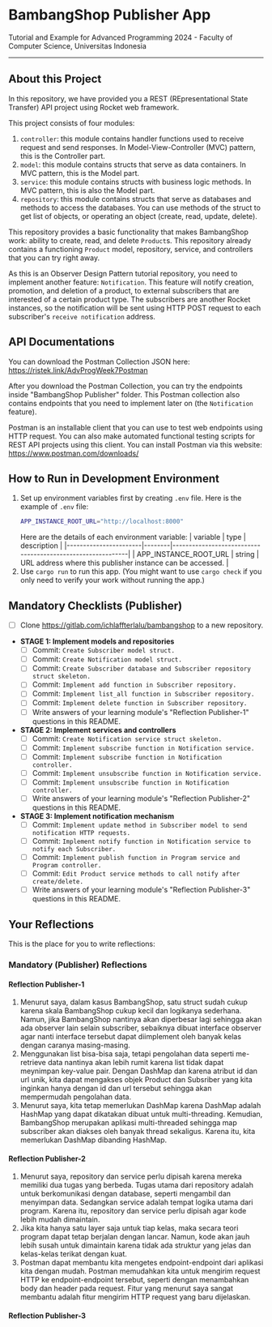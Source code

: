 # BambangShop Publisher App
Tutorial and Example for Advanced Programming 2024 - Faculty of Computer Science, Universitas Indonesia

---

## About this Project
In this repository, we have provided you a REST (REpresentational State Transfer) API project using Rocket web framework.

This project consists of four modules:
1.  `controller`: this module contains handler functions used to receive request and send responses.
    In Model-View-Controller (MVC) pattern, this is the Controller part.
2.  `model`: this module contains structs that serve as data containers.
    In MVC pattern, this is the Model part.
3.  `service`: this module contains structs with business logic methods.
    In MVC pattern, this is also the Model part.
4.  `repository`: this module contains structs that serve as databases and methods to access the databases.
    You can use methods of the struct to get list of objects, or operating an object (create, read, update, delete).

This repository provides a basic functionality that makes BambangShop work: ability to create, read, and delete `Product`s.
This repository already contains a functioning `Product` model, repository, service, and controllers that you can try right away.

As this is an Observer Design Pattern tutorial repository, you need to implement another feature: `Notification`.
This feature will notify creation, promotion, and deletion of a product, to external subscribers that are interested of a certain product type.
The subscribers are another Rocket instances, so the notification will be sent using HTTP POST request to each subscriber's `receive notification` address.

## API Documentations

You can download the Postman Collection JSON here: https://ristek.link/AdvProgWeek7Postman

After you download the Postman Collection, you can try the endpoints inside "BambangShop Publisher" folder.
This Postman collection also contains endpoints that you need to implement later on (the `Notification` feature).

Postman is an installable client that you can use to test web endpoints using HTTP request.
You can also make automated functional testing scripts for REST API projects using this client.
You can install Postman via this website: https://www.postman.com/downloads/

## How to Run in Development Environment
1.  Set up environment variables first by creating `.env` file.
    Here is the example of `.env` file:
    ```bash
    APP_INSTANCE_ROOT_URL="http://localhost:8000"
    ```
    Here are the details of each environment variable:
    | variable              | type   | description                                                |
    |-----------------------|--------|------------------------------------------------------------|
    | APP_INSTANCE_ROOT_URL | string | URL address where this publisher instance can be accessed. |
2.  Use `cargo run` to run this app.
    (You might want to use `cargo check` if you only need to verify your work without running the app.)

## Mandatory Checklists (Publisher)
-   [ ] Clone https://gitlab.com/ichlaffterlalu/bambangshop to a new repository.
-   **STAGE 1: Implement models and repositories**
    -   [ ] Commit: `Create Subscriber model struct.`
    -   [ ] Commit: `Create Notification model struct.`
    -   [ ] Commit: `Create Subscriber database and Subscriber repository struct skeleton.`
    -   [ ] Commit: `Implement add function in Subscriber repository.`
    -   [ ] Commit: `Implement list_all function in Subscriber repository.`
    -   [ ] Commit: `Implement delete function in Subscriber repository.`
    -   [ ] Write answers of your learning module's "Reflection Publisher-1" questions in this README.
-   **STAGE 2: Implement services and controllers**
    -   [ ] Commit: `Create Notification service struct skeleton.`
    -   [ ] Commit: `Implement subscribe function in Notification service.`
    -   [ ] Commit: `Implement subscribe function in Notification controller.`
    -   [ ] Commit: `Implement unsubscribe function in Notification service.`
    -   [ ] Commit: `Implement unsubscribe function in Notification controller.`
    -   [ ] Write answers of your learning module's "Reflection Publisher-2" questions in this README.
-   **STAGE 3: Implement notification mechanism**
    -   [ ] Commit: `Implement update method in Subscriber model to send notification HTTP requests.`
    -   [ ] Commit: `Implement notify function in Notification service to notify each Subscriber.`
    -   [ ] Commit: `Implement publish function in Program service and Program controller.`
    -   [ ] Commit: `Edit Product service methods to call notify after create/delete.`
    -   [ ] Write answers of your learning module's "Reflection Publisher-3" questions in this README.

## Your Reflections
This is the place for you to write reflections:

### Mandatory (Publisher) Reflections

#### Reflection Publisher-1
1. Menurut saya, dalam kasus BambangShop, satu struct sudah cukup karena skala BambangShop cukup kecil dan logikanya sederhana. Namun, jika BambangShop nantinya akan diperbesar lagi sehingga akan ada observer lain selain subscriber, sebaiknya dibuat interface observer agar nanti interface tersebut dapat diimplement oleh banyak kelas dengan caranya masing-masing.
2. Menggunakan list bisa-bisa saja, tetapi pengolahan data seperti me-retrieve data nantinya akan lebih rumit karena list tidak dapat meynimpan key-value pair. Dengan DashMap dan karena atribut id dan url unik, kita dapat mengakses objek Product dan Subsriber yang kita inginkan hanya dengan id dan url tersebut sehingga akan mempermudah pengolahan data.
3. Menurut saya, kita tetap memerlukan DashMap karena DashMap adalah HashMap yang dapat dikatakan dibuat untuk multi-threading. Kemudian, BambangShop merupakan aplikasi multi-threaded sehingga map subscriber akan diakses oleh banyak thread sekaligus. Karena itu, kita memerlukan DashMap dibanding HashMap.

#### Reflection Publisher-2
1. Menurut saya, repository dan service perlu dipisah karena mereka memiliki dua tugas yang berbeda. Tugas utama dari repository adalah untuk berkomunikasi dengan database, seperti mengambil dan menyimpan data. Sedangkan service adalah tempat logika utama dari program. Karena itu, repository dan service perlu dipisah agar kode lebih mudah dimaintain.
2. Jika kita hanya satu layer saja untuk tiap kelas, maka secara teori program dapat tetap berjalan dengan lancar. Namun, kode akan jauh lebih susah untuk dimaintain karena tidak ada struktur yang jelas dan kelas-kelas terikat dengan kuat.
3. Postman dapat membantu kita mengetes endpoint-endpoint dari aplikasi kita dengan mudah. Postman memudahkan kita untuk mengirim request HTTP ke endpoint-endpoint tersebut, seperti dengan menambahkan body dan header pada request. Fitur yang menurut saya sangat membantu adalah fitur mengirim HTTP request yang baru dijelaskan.

#### Reflection Publisher-3